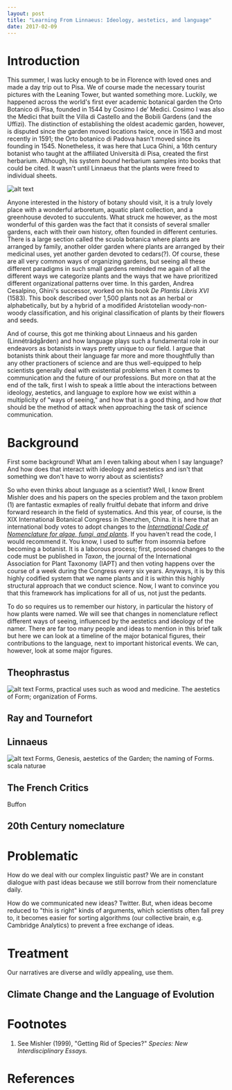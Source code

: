 ```yaml
---
layout: post
title: "Learning From Linnaeus: Ideology, aestetics, and language"
date: 2017-02-09
---
```


# Introduction
This summer, I was lucky enough to be in Florence with loved ones and made a day trip out to Pisa. We of course made the necessary tourist pictures with the Leaning Tower, but wanted something more. Luckily, we happened across the world's first ever academic botanical garden the Orto Botanico di Pisa, founded in 1544 by Cosimo I de’ Medici. Cosimo I was also the Medici that built the Villa di Castello and the Bobili Gardens (and the Uffizi). The distinction of establishing the oldest academic garden, however, is disputed since the garden moved locations twice, once in 1563 and most recently in 1591; the Orto botanico di Padova hasn't moved since its founding in 1545. Nonetheless, it was here that Luca Ghini, a 16th century botanist who taught at the affiliated Università di Pisa, created the first herbarium. Although, his system *bound* herbarium samples into books that could be cited. It wasn't until Linnaeus that the plants were freed to individual sheets.

![alt text](https://MichaelSongAGradStudent.github.io/images/ortoBotanico.jpg "Bamboo at Pisa")

Anyone interested in the history of botany should visit, it is a truly lovely place with a wonderful arboretum, aquatic plant collection, and a greenhouse devoted to succulents. What struck me however, as the most wonderful of this garden was the fact that it consists of several smaller gardens, each with their own history, often founded in different centuries. There is a large section called the scuola botanica where plants are arranged by family, another older garden where plants are arranged by their medicinal uses, yet another garden devoted to cedars(?). Of course, these are all very common ways of organizing gardens, but seeing all these different paradigms in such small gardens reminded me again of all the different ways we categorize plants and the ways that we have prioritized different organizational patterns over time. In this garden, Andrea Cesalpino, Ghini's successor, worked on his book *De Plantis Libris XVI* (1583). This book described over 1,500 plants not as an herbal or alphabetically, but by a hybrid of a modifided Aristotelian woody-non-woody classification, and his original classification of plants by their flowers and seeds.

And of course, this got me thinking about Linnaeus and his garden (Linnéträdgården) and how language plays such a fundamental role in our endeavors as botanists in ways pretty unique to our field. I argue that botanists think about their language far more and more thoughtfully than any other practioners of science and are thus well-equipped to help scientists generally deal with existential problems when it comes to communication and the future of our professions. But more on that at the end of the talk, first I wish to speak a little about the interactions between ideology, aestetics, and language to explore how we exist within a multiplicity of "ways of seeing," and how that is a good thing, and how *that* should be the method of attack when approaching the task of science communication. 

# Background
First some background! What am I even talking about when I say language? And how does that interact with ideology and aestetics and isn't that something we don't have to worry about as scientists?

So who even thinks about language as a scientist? Well, I know Brent Mishler does and his papers on the species problem and the taxon problem (1) are fantastic exmaples of really fruitful debate that inform and drive forward research in the field of systematics. And this year, of course, is the XIX International Botanical Congress in Shenzhen, China. It is here that an international body votes to adopt changes to the [*International Code of Nomenclature for algae, fungi, and plants*](http://www.iapt-taxon.org/nomen/main.php?page=title). If you haven't read the code, I would recommend it. You know, I used to suffer from insomnia before becoming a botanist. It is a laborous process; first, prososed changes to the code must be published in *Taxon*, the journal of the International Association for Plant Taxonomy (IAPT) and then voting happens over the course of a week during the Congress every six years. Anyways, it is by this highly codified system that we name plants and it is within this highly structural approach that we conduct science. Now, I want to convince you that this framework has implications for all of us, not just the pedants.

To do so requires us to remember our history, in particular the history of how plants were named. We will see that changes in nomenclature reflect different ways of seeing, influenced by the aestetics and ideology of the namer. There are far too many people and ideas to mention in this brief talk but here we can look at a timeline of the major botanical figures, their contributions to the language, next to important historical events. We can, however, look at some major figures.

## Theophrastus
![alt text](https://MichaelSongAGradStudent.github.io/images/Theophrastos.jpg "Theophrastus")
Forms, practical uses such as wood and medicine. The aestetics of Form; organization of Forms.

## Ray and Tournefort


## Linnaeus
![alt text](https://MichaelSongAGradStudent.github.io/images/Linne.jpg "Linnaeus' System")
Forms, Genesis, aestetics of the Garden; the naming of Forms. scala naturae

## The French Critics
Buffon

## 20th Century nomeclature


# Problematic
How do we deal with our complex linguistic past? We are in constant dialogue with past ideas because we still borrow from their nomenclature daily.

How do we communicated new ideas? Twitter. But, when ideas become reduced to "this is right" kinds of arguments, which scientists often fall prey to, it becomes easier for sorting algorithms (our collective brain, e.g. Cambridge Analytics) to prevent a free exchange of ideas.

# Treatment
Our narratives are diverse and wildly appealing, use them.

## Climate Change and the Language of Evolution

# Footnotes
1. See Mishler (1999), "Getting Rid of Species?" *Species: New Interdisciplinary Essays.*

# References
